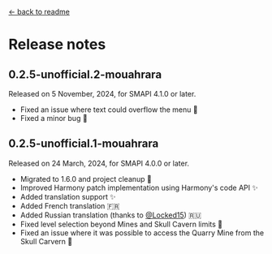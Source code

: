 ﻿[← back to readme](../README.md)

# Release notes

## 0.2.5-unofficial.2-mouahrara
Released on 5 November, 2024, for SMAPI 4.1.0 or later.
* Fixed an issue where text could overflow the menu 🔧
* Fixed a minor bug 🔧

## 0.2.5-unofficial.1-mouahrara
Released on 24 March, 2024, for SMAPI 4.0.0 or later.
* Migrated to 1.6.0 and project cleanup 🚀
* Improved Harmony patch implementation using Harmony's code API ✨
* Added translation support ✨
* Added French translation 🇫🇷
* Added Russian translation (thanks to [@Locked15](https://github.com/Locked15)) 🇷🇺
* Fixed level selection beyond Mines and Skull Cavern limits 🔧
* Fixed an issue where it was possible to access the Quarry Mine from the Skull Carvern 🔧
